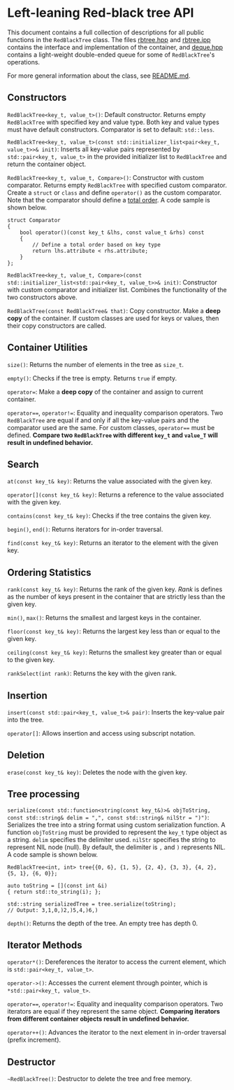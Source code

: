 # Left-leaning Red-black tree API

This document contains a full collection of descriptions for all public functions in the `RedBlackTree` class. The files [rbtree.hpp](src/rbtree.hpp) and [rbtree.ipp](src/rbtree.ipp) contains the interface and implementation of the container, and [deque.hpp](src/deque.hpp) contains a light-weight double-ended queue for some of `RedBlackTree`'s operations.

For more general information about the class, see [README.md](README.md).

## Constructors

`RedBlackTree<key_t, value_t>()`: Default constructor. Returns empty `RedBlackTree` with specified key and value type. Both key and value types must have default constructors. Comparator is set to default: `std::less`.

`RedBlackTree<key_t, value_t>(const std::initializer_list<pair<key_t, value_t>>& init)`: Inserts all key-value pairs represented by `std::pair<key_t, value_t>` in the provided initializer list to `RedBlackTree` and return the container object.

`RedBlackTree<key_t, value_t, Compare>()`: Constructor with custom comparator. Returns empty `RedBlackTree` with specified custom comparator. Create a `struct` or `class` and define `operator()` as the custom comparator. Note that the comparator should define a <a href="https://en.wikipedia.org/wiki/Total_order#Strict_and_non-strict_total_orders">total order</a>. A code sample is shown below.

```
struct Comparator
{
    bool operator()(const key_t &lhs, const value_t &rhs) const
    {
        // Define a total order based on key type
        return lhs.attribute < rhs.attribute;
    }
};
```

`RedBlackTree<key_t, value_t, Compare>(const std::initializer_list<std::pair<key_t, value_t>>& init)`: Constructor with custom comparator and initializer list. Combines the functionality of the two constructors above.

`RedBlackTree(const RedBlackTree& that)`: Copy constructor. Make a **deep copy** of the container. If custom classes are used for keys or values, then their copy constructors are called.

## Container Utilities

`size()`: Returns the number of elements in the tree as `size_t`.

`empty()`: Checks if the tree is empty. Returns `true` if empty.

`operator=`: Make a **deep copy** of the container and assign to current container.

`operator==`, `operator!=`: Equality and inequality comparison operators. Two `RedBlackTree` are equal if and only if all the key-value pairs and the comparator used are the same. For custom classes, `operator==` must be defined. **Compare two `RedBlackTree` with different `key_t` and `value_T` will result in undefined behavior.**

## Search

`at(const key_t& key)`: Returns the value associated with the given key.

`operator[](const key_t& key)`: Returns a reference to the value associated with the given key.

`contains(const key_t& key)`: Checks if the tree contains the given key.

`begin()`, `end()`: Returns iterators for in-order traversal.

`find(const key_t& key)`: Returns an iterator to the element with the given key.

## Ordering Statistics

`rank(const key_t& key)`: Returns the rank of the given key. _Rank_ is defines as the number of keys present in the container that are strictly less than the given key.

`min()`, `max()`: Returns the smallest and largest keys in the container.

`floor(const key_t& key)`: Returns the largest key less than or equal to the given key.

`ceiling(const key_t& key)`: Returns the smallest key greater than or equal to the given key.

`rankSelect(int rank)`: Returns the key with the given rank.

## Insertion

`insert(const std::pair<key_t, value_t>& pair)`: Inserts the key-value pair into the tree.

`operator[]`: Allows insertion and access using subscript notation.

## Deletion

`erase(const key_t& key)`: Deletes the node with the given key.

## Tree processing

`serialize(const std::function<string(const key_t&)>& objToString, const std::string& delim = ",", const std::string& nilStr = ")")`: Serializes the tree into a string format using custom serialization function. A function `objToString` must be provided to represent the `key_t` type object as a string. `delim` specifies the delimiter used. `nilStr` specifies the string to represent NIL node (null). By default, the delimiter is `,` and `)` represents NIL. A code sample is shown below.

```
RedBlackTree<int, int> tree{{0, 6}, {1, 5}, {2, 4}, {3, 3}, {4, 2}, {5, 1}, {6, 0}};

auto toString = [](const int &i)
{ return std::to_string(i); };

std::string serializedTree = tree.serialize(toString);
// Output: 3,1,0,)2,)5,4,)6,)
```

`depth()`: Returns the depth of the tree. An empty tree has depth 0.

## Iterator Methods

`operator*()`: Dereferences the iterator to access the current element, which is `std::pair<key_t, value_t>`.

`operator->()`: Accesses the current element through pointer, which is `*std::pair<key_t, value_t>`.

`operator==`, `operator!=`: Equality and inequality comparison operators. Two iterators are equal if they represent the same object. **Comparing iterators from different container objects result in undefined behavior.**

`operator++()`: Advances the iterator to the next element in in-order traversal (prefix increment).

## Destructor

`~RedBlackTree()`: Destructor to delete the tree and free memory.
